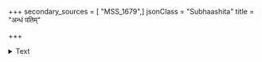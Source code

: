 +++
secondary_sources = [ "MSS_1679",]
jsonClass = "Subhaashita"
title = "अन्धं पतिम्"

+++

<details><summary>Text</summary>

अन्धं पतिं प्राप्य विलासिनीनां कटाक्षबाणा विफला भवन्ति।  
तद्वत् कुजादित्यशनैश्चराणां न वारदोषाः प्रभवन्ति रात्रौ॥
</details>
